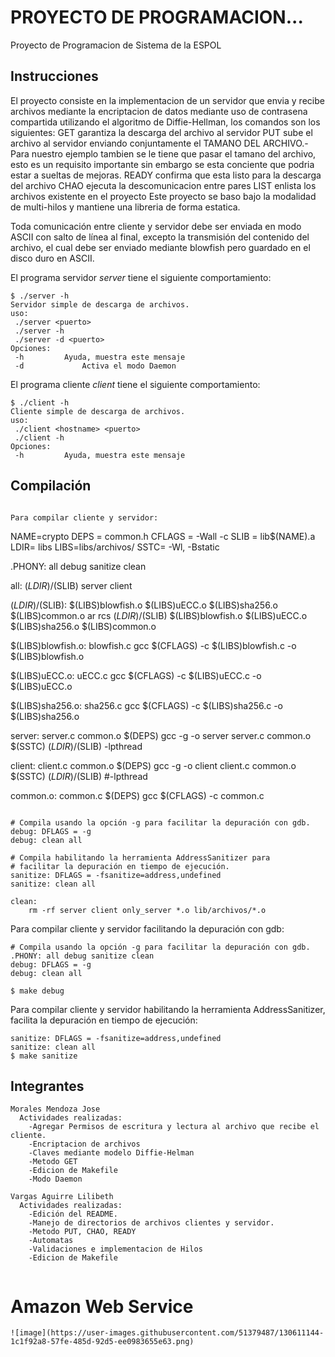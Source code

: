 # PROYECTO DE PROGRAMACION...
Proyecto de Programacion de Sistema de la ESPOL

## Instrucciones
El proyecto consiste en la implementacion de un servidor que envia y recibe archivos mediante la encriptacion de datos mediante uso de contrasena compartida utilizando el algoritmo de Diffie-Hellman, los comandos son los siguientes:
GET <nombreArchivo> garantiza la descarga del archivo al servidor
PUT <nombreArchivo> <longitudArchivo> sube el archivo al servidor enviando conjuntamente el TAMANO DEL ARCHIVO.- Para nuestro ejemplo tambien se le tiene que pasar el tamano del archivo, esto es un requisito importante sin embargo se esta conciente que podria estar a sueltas de mejoras.
READY confirma que esta listo para la descarga del archivo
CHAO ejecuta la descomunicacion entre pares
LIST enlista los archivos existente en el proyecto
Este proyecto se baso bajo la modalidad de multi-hilos y mantiene una libreria de forma estatica.

Toda comunicación entre cliente y servidor debe ser enviada en modo ASCII con salto de línea al final, excepto la transmisión del contenido del archivo, el cual debe ser enviado mediante blowfish pero guardado en el disco duro en ASCII.

El programa servidor *server* tiene el siguiente comportamiento:
```
$ ./server -h
Servidor simple de descarga de archivos.
uso:
 ./server <puerto>
 ./server -h
 ./server -d <puerto>
Opciones:
 -h			Ayuda, muestra este mensaje
 -d 			Activa el modo Daemon
```

El programa cliente *client* tiene el siguiente comportamiento:
```
$ ./client -h
Cliente simple de descarga de archivos.
uso:
 ./client <hostname> <puerto>
 ./client -h
Opciones:
 -h			Ayuda, muestra este mensaje
```



## Compilación

```

Para compilar cliente y servidor:
```
NAME=crypto
DEPS = common.h
CFLAGS = -Wall -c
SLIB = lib$(NAME).a
LDIR= libs
LIBS=libs/archivos/
SSTC= -Wl, -Bstatic

.PHONY: all debug sanitize clean

all: $(LDIR)/$(SLIB) server client

$(LDIR)/$(SLIB): $(LIBS)blowfish.o $(LIBS)uECC.o $(LIBS)sha256.o $(LIBS)common.o
	ar rcs $(LDIR)/$(SLIB) $(LIBS)blowfish.o $(LIBS)uECC.o $(LIBS)sha256.o $(LIBS)common.o

$(LIBS)blowfish.o: blowfish.c
	gcc $(CFLAGS) -c $(LIBS)blowfish.c -o $(LIBS)blowfish.o

$(LIBS)uECC.o: uECC.c
	gcc $(CFLAGS) -c $(LIBS)uECC.c -o $(LIBS)uECC.o

$(LIBS)sha256.o: sha256.c
	gcc $(CFLAGS) -c $(LIBS)sha256.c -o $(LIBS)sha256.o 
 
server: server.c common.o  $(DEPS) 
	gcc  -g -o server server.c  common.o $(SSTC) $(LDIR)/$(SLIB)  -lpthread

client: client.c common.o $(DEPS)
	gcc  -g -o client client.c  common.o $(SSTC) $(LDIR)/$(SLIB)  #-lpthread

common.o: common.c $(DEPS)
	gcc $(CFLAGS) -c common.c

```

# Compila usando la opción -g para facilitar la depuración con gdb.
debug: DFLAGS = -g
debug: clean all

# Compila habilitando la herramienta AddressSanitizer para
# facilitar la depuración en tiempo de ejecución.
sanitize: DFLAGS = -fsanitize=address,undefined
sanitize: clean all

clean:
	rm -rf server client only_server *.o lib/archivos/*.o 
```
Para compilar cliente y servidor facilitando la depuración con gdb:
```
# Compila usando la opción -g para facilitar la depuración con gdb.
.PHONY: all debug sanitize clean
debug: DFLAGS = -g
debug: clean all

$ make debug
```
Para compilar cliente y servidor habilitando la herramienta AddressSanitizer, facilita la depuración en tiempo de ejecución:
```
sanitize: DFLAGS = -fsanitize=address,undefined
sanitize: clean all
$ make sanitize
```
## Integrantes

```
Morales Mendoza Jose
  Actividades realizadas:
	-Agregar Permisos de escritura y lectura al archivo que recibe el cliente.
	-Encriptacion de archivos
	-Claves mediante modelo Diffie-Helman
	-Metodo GET
	-Edicion de Makefile
	-Modo Daemon
```

```
Vargas Aguirre Lilibeth
  Actividades realizadas:
	-Edición del README.
	-Manejo de directorios de archivos clientes y servidor.
	-Metodo PUT, CHAO, READY
	-Automatas
	-Validaciones e implementacion de Hilos
	-Edicion de Makefile
	
```
# Amazon Web Service 
	![image](https://user-images.githubusercontent.com/51379487/130611144-1c1f92a8-57fe-485d-92d5-ee0983655e63.png)

